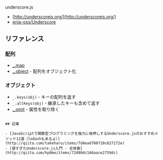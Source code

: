 underscore.js

- [http://underscorejs.org/](http://underscorejs.org/)
- [enja-oss/Underscore](https://github.com/enja-oss/Underscore)

## リファレンス

### 配列

- [_.map](underscore.map.md)
- [_.object](underscore.object.md)  - 配列をオブジェクト化

### オブジェクト

- `_.keys(obj)`  - キーの配列を返す
- `_.allKeys(obj)` - 継承したキーも含めて返す
- [_.omit](underscore.omit.md)  - 属性を取り除く

~~~~

## 記事

- [JavaScriptで関数型プログラミングを強力に後押しするUnderscore.jsのおすすめメソッド12選（lodashもあるよ）](http://qiita.com/takeharu/items/7d4ead780710c627172e)
- [遅すぎたUnderscore.js入門 - 全体像](http://qiita.com/hp0me/items/72d80dc166aace2759dc)
